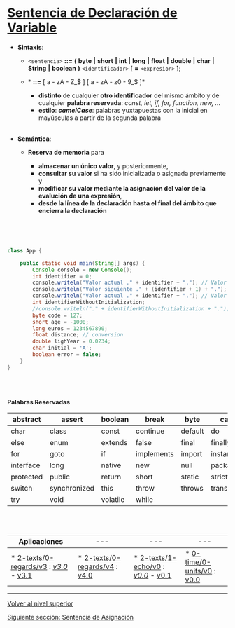 # [Sentencia de Declaración de Variable](../u3variableDeclaration/README.md)


* **Sintaxis**:


  * `<sentencia>` **::=** **(** **byte** **|** **short** **|** **int** **|** **long** **|** **float** **|** **double** **|** **char** **|** **String** **|** **boolean** **)** `<identificador>` [ **=** `<expresion>` **];**
  * <identificador>* **::=** [ a - zA - Z\_$ ] [ a - zA - z0 - 9\_$ ]*
	
	
    * **distinto** de cualquier **otro identificador** del mismo ámbito y de cualquier **palabra reservada**: *const, let, if, for, function, new, …​*
	* **estilo**: ***camelCase***: palabras yuxtapuestas con la inicial en mayúsculas a partir de la segunda palabra <br><br>

* **Semántica**:


	+ **Reserva de memoria** para
	
	
		- **almacenar un único valor**, y posteriormente,
		- **consultar su valor** si ha sido inicializada o asignada previamente y
		- **modificar su valor mediante la asignación del valor de la evalución de una expresión**,
		- **desde la línea de la declaración hasta el final del ámbito que encierra la declaración**

<br><br>



```java

class App {

    public static void main(String[] args) {
        Console console = new Console();
        int identifier = 0;
        console.writeln("Valor actual ." + identifier + "."); // Valor actual .0.
        console.writeln("Valor siguiente ." + (identifier + 1) + "."); // Valor siguiente .1.
        console.writeln("Valor actual ." + identifier + "."); // Valor actual .0.
        int identifierWithoutInitialization;
        //console.writeln("." + identifierWithoutInitialization + "."); // Error
        byte code = 127;
        short age = -1000;
        long euros = 1234567890;
        float distance; // conversion
        double lighYear = 0.0234;
        char initial = 'A';
        boolean error = false;
    }
}
```
<br><br>

**Palabras Reservadas**

| abstract   | assert     | boolean  | break   | byte    | case     | catch    |
|-----------|-----------|----------|--------|--------|--------|--------|
| char      | class     | const    | continue | default | do      | double  |
| else      | enum      | extends  | false   | final   | finally | float   |
| for       | goto      | if       | implements | import  | instanceof | int   |
| interface | long      | native   | new     | null    | package  | private |
| protected | public    | return   | short   | static  | strictfp | super   |
| switch    | synchronized | this | throw  | throws  | transient | true  |
| try       | void      | volatile | while   |        |        |        |

<br><br>

| **Aplicaciones** |--- | --- | --- |
| --- | --- | --- | --- |
| * [2-texts/0-regards/v3](https://github.com/USantaTecla-0-domains/0-simpleDomains/blob/master/docs/2-texts.md#0-regardsv3) : [*v3.0*](https://github.com/USantaTecla-tech-java/src/blob/main/src/main/java/es/usantatecla/a2_texts/a0_regards/v3_0/App.java) - [v3.1](https://github.com/USantaTecla-tech-java/src/blob/main/src/main/java/es/usantatecla/a2_texts/a0_regards/v3_1/App.java) | * [2-texts/0-regards/v4](https://github.com/USantaTecla-0-domains/0-simpleDomains/blob/master/docs/2-texts.md#0-regardsv4) : [v4.0](https://github.com/USantaTecla-tech-java/src/blob/main/src/main/java/es/usantatecla/a2_texts/a0_regards/v4_0/App.java) | * [2-texts/1-echo/v0](https://github.com/USantaTecla-0-domains/0-simpleDomains/blob/master/docs/2-texts.md#1-echov0) : [*v0.0*](https://github.com/USantaTecla-tech-java/src/blob/main/src/main/java/es/usantatecla/a2_texts/a1_echo/v0_0/App.java) - [v0.1](https://github.com/USantaTecla-tech-java/src/blob/main/src/main/java/es/usantatecla/a2_texts/a1_echo/v0_1/App.java) | * [0-time/0-units/v0](https://github.com/USantaTecla-0-domains/0-simpleDomains/blob/master/docs/0-time.md#0-unitsv0) : [v0.0](https://github.com/USantaTecla-tech-java/src/blob/main/src/main/java/es/usantatecla/a0_time/a0_units/v0_0/App.java)




---

[Volver al nivel superior](../README.md)

[Siguiente sección: Sentencia de Asignación](../u4assignmentStatement/README.md)
